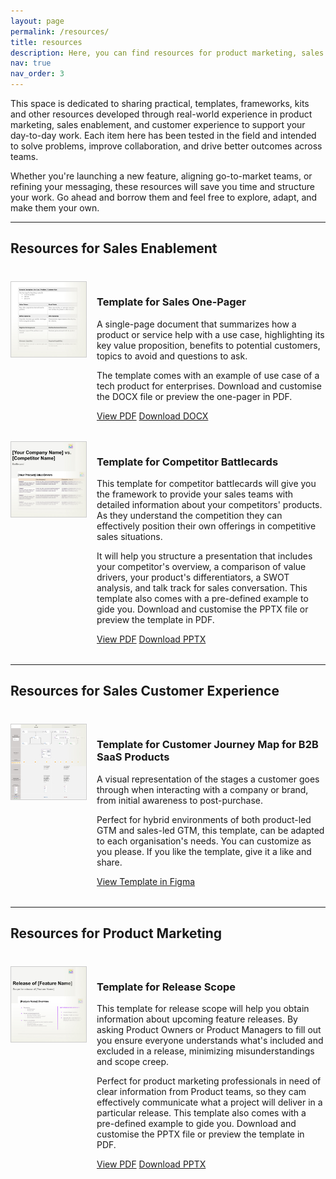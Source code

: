 ```yaml
---
layout: page
permalink: /resources/
title: resources
description: Here, you can find resources for product marketing, sales enablement, and CX.
nav: true
nav_order: 3
---
```


This space is dedicated to sharing practical, templates, frameworks, kits and other resources developed through real-world experience in product marketing, sales enablement, and customer experience to support your day-to-day work. Each item here has been tested in the field and intended to solve problems, improve collaboration, and drive better outcomes across teams. 

Whether you're launching a new feature, aligning go-to-market teams, or refining your messaging, these resources will save you time and structure your work. Go ahead and borrow them and feel free to explore, adapt, and make them your own.

---

<div style="margin-bottom: 2.5rem;">
  <h2>Resources for Sales Enablement</h2>
</div>

<div style="display: flex; gap: 1rem; align-items: flex-start; margin-bottom: 2rem;">
  <img src="/assets/img/thumbnail-one-pager-sales-enablement.jpg" alt="Icon in black and white of a file" style="width: 120px; height: auto; border: 1px solid #ccc;" />
  <div>
    <h3>Template for Sales One-Pager</h3>
    <p>A single-page document that summarizes how a product or service help with a use case, highlighting its key value proposition,  benefits to potential customers, topics to avoid and questions to ask.</p>
    <p>The template comes with an example of use case of a tech product for enterprises. Download and customise the DOCX file or preview the one-pager in PDF.</p>
    <a href="https://sergiolozano.com/assets/resources/template-one-pager-for-use-cases-sales-conversations.pdf" class="btn btn--primary">View PDF</a>
    <a href="https://sergiolozano.com/assets/resources/template-one-pager-for-use-cases-sales-conversations.docx" class="btn">Download DOCX</a>
  </div>
</div>

<div style="display: flex; gap: 1rem; align-items: flex-start; margin-bottom: 2rem;">
  <img src="/assets/img/thumbnail-competitor-battlecard.jpg" alt="Icon in beige of a prensetation" style="width: 120px; height: auto; border: 1px solid #ccc;" />
  <div>
    <h3>Template for Competitor Battlecards</h3>
    <p>This template for competitor battlecards will give you the framework to provide your sales teams with detailed information about your competitors' products. As they understand the competition they can effectively position their own offerings in competitive sales situations.</p>
    <p>It will help you structure a presentation that includes your competitor's overview, a comparison of value drivers, your product's differentiators, a SWOT analysis, and talk track for sales conversation. This template also comes with a pre-defined example to gide you. Download and customise the PPTX file or preview the template in PDF.</p>
    <a href="https://sergiolozano.com/assets/resources/template-competitor-battlecard.pdf" class="btn btn--primary">View PDF</a>
    <a href="https://sergiolozano.com/assets/resources/template-competitor-battlecard.pptx" class="btn">Download PPTX</a>
  </div>
</div>

---

<div style="margin-bottom: 2.5rem;">
  <h2>Resources for Sales Customer Experience</h2>
</div>

<div style="display: flex; gap: 1rem; align-items: flex-start; margin-bottom: 2rem;">
  <img src="/assets/img/thumbnail-customer-journey-map-carrousel.jpg" alt="Thumbnail of a customer journey map made in Figma" style="width: 120px; height: auto; border: 1px solid #ccc;" />
  <div>
    <h3>Template for Customer Journey Map for B2B SaaS Products</h3>
    <p>A visual representation of the stages a customer goes through when interacting with a company or brand, from initial awareness to post-purchase.</p>
    <p>Perfect for hybrid environments of both product-led GTM and sales-led GTM, this template, can be adapted to each organisation's needs. You can customize as you please. If you like the template, give it a like and share.</p>
    <a href="https://www.figma.com/community/file/1502648775036013780/customer-journey-map-b2b-saas-products" class="btn btn--primary">View Template in Figma</a>
  </div>
</div>

---

<div style="margin-bottom: 2.5rem;">
  <h2>Resources for Product Marketing</h2>
</div>

<div style="display: flex; gap: 1rem; align-items: flex-start; margin-bottom: 2rem;">
  <img src="/assets/img/thumbnail-release-scope.jpg" alt="Icon in beige of a prensetation" style="width: 120px; height: auto; border: 1px solid #ccc;" />
  <div>
    <h3>Template for Release Scope</h3>
    <p>This template for release scope will help you obtain information about upcoming feature releases. By asking Product Owners or Product Managers to fill out you ensure everyone understands what's included and excluded in a release, minimizing misunderstandings and scope creep.</p>
    <p>Perfect for product marketing professionals in need of clear information from Product teams, so they cam effectively communicate what a project will deliver in a particular release. This template also comes with a pre-defined example to gide you. Download and customise the PPTX file or preview the template in PDF.</p>
    <a href="https://sergiolozano.com/assets/resources/template-release-scope.pdf" class="btn btn--primary">View PDF</a>
    <a href="https://sergiolozano.com/assets/resources/template-release-scope.pptx" class="btn">Download PPTX</a>
  </div>
</div>